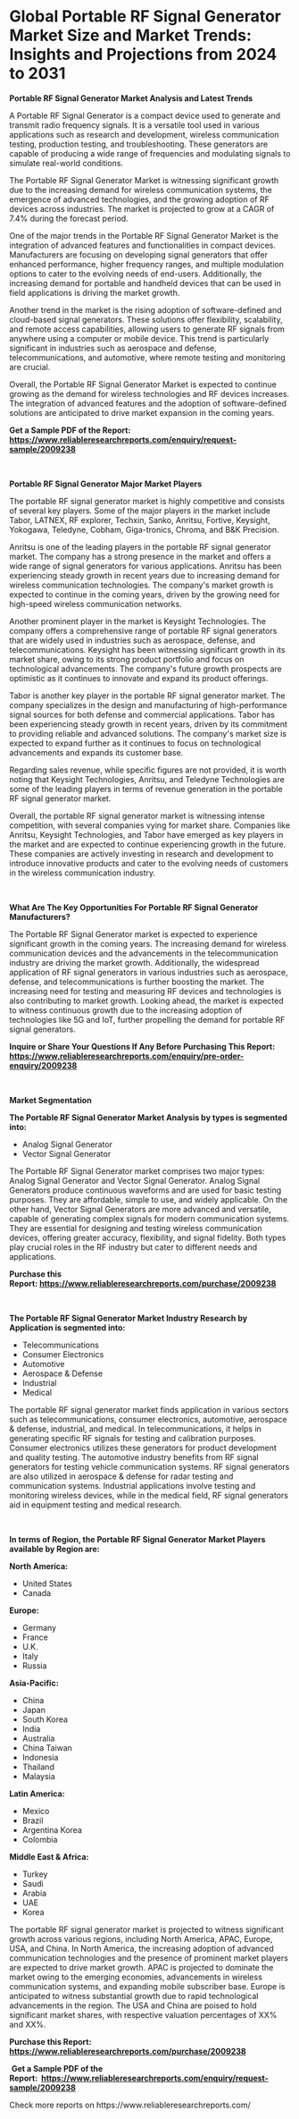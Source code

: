 <p><h1>Global Portable RF Signal Generator Market Size and Market Trends: Insights and Projections from 2024 to 2031</h1></p><p><strong>Portable RF Signal Generator Market Analysis and Latest Trends</strong></p>
<p><p>A Portable RF Signal Generator is a compact device used to generate and transmit radio frequency signals. It is a versatile tool used in various applications such as research and development, wireless communication testing, production testing, and troubleshooting. These generators are capable of producing a wide range of frequencies and modulating signals to simulate real-world conditions.</p><p>The Portable RF Signal Generator Market is witnessing significant growth due to the increasing demand for wireless communication systems, the emergence of advanced technologies, and the growing adoption of RF devices across industries. The market is projected to grow at a CAGR of 7.4% during the forecast period.</p><p>One of the major trends in the Portable RF Signal Generator Market is the integration of advanced features and functionalities in compact devices. Manufacturers are focusing on developing signal generators that offer enhanced performance, higher frequency ranges, and multiple modulation options to cater to the evolving needs of end-users. Additionally, the increasing demand for portable and handheld devices that can be used in field applications is driving the market growth.</p><p>Another trend in the market is the rising adoption of software-defined and cloud-based signal generators. These solutions offer flexibility, scalability, and remote access capabilities, allowing users to generate RF signals from anywhere using a computer or mobile device. This trend is particularly significant in industries such as aerospace and defense, telecommunications, and automotive, where remote testing and monitoring are crucial.</p><p>Overall, the Portable RF Signal Generator Market is expected to continue growing as the demand for wireless technologies and RF devices increases. The integration of advanced features and the adoption of software-defined solutions are anticipated to drive market expansion in the coming years.</p></p>
<p><strong>Get a Sample PDF of the Report:&nbsp; <a href="https://www.reliableresearchreports.com/enquiry/request-sample/2009238">https://www.reliableresearchreports.com/enquiry/request-sample/2009238</a></strong></p>
<p>&nbsp;</p>
<p><strong>Portable RF Signal Generator Major Market Players</strong></p>
<p><p>The portable RF signal generator market is highly competitive and consists of several key players. Some of the major players in the market include Tabor, LATNEX, RF explorer, Techxin, Sanko, Anritsu, Fortive, Keysight, Yokogawa, Teledyne, Cobham, Giga-tronics, Chroma, and B&K Precision.</p><p>Anritsu is one of the leading players in the portable RF signal generator market. The company has a strong presence in the market and offers a wide range of signal generators for various applications. Anritsu has been experiencing steady growth in recent years due to increasing demand for wireless communication technologies. The company's market growth is expected to continue in the coming years, driven by the growing need for high-speed wireless communication networks.</p><p>Another prominent player in the market is Keysight Technologies. The company offers a comprehensive range of portable RF signal generators that are widely used in industries such as aerospace, defense, and telecommunications. Keysight has been witnessing significant growth in its market share, owing to its strong product portfolio and focus on technological advancements. The company's future growth prospects are optimistic as it continues to innovate and expand its product offerings.</p><p>Tabor is another key player in the portable RF signal generator market. The company specializes in the design and manufacturing of high-performance signal sources for both defense and commercial applications. Tabor has been experiencing steady growth in recent years, driven by its commitment to providing reliable and advanced solutions. The company's market size is expected to expand further as it continues to focus on technological advancements and expands its customer base.</p><p>Regarding sales revenue, while specific figures are not provided, it is worth noting that Keysight Technologies, Anritsu, and Teledyne Technologies are some of the leading players in terms of revenue generation in the portable RF signal generator market.</p><p>Overall, the portable RF signal generator market is witnessing intense competition, with several companies vying for market share. Companies like Anritsu, Keysight Technologies, and Tabor have emerged as key players in the market and are expected to continue experiencing growth in the future. These companies are actively investing in research and development to introduce innovative products and cater to the evolving needs of customers in the wireless communication industry.</p></p>
<p>&nbsp;</p>
<p><strong>What Are The Key Opportunities For Portable RF Signal Generator Manufacturers?</strong></p>
<p><p>The Portable RF Signal Generator market is expected to experience significant growth in the coming years. The increasing demand for wireless communication devices and the advancements in the telecommunication industry are driving the market growth. Additionally, the widespread application of RF signal generators in various industries such as aerospace, defense, and telecommunications is further boosting the market. The increasing need for testing and measuring RF devices and technologies is also contributing to market growth. Looking ahead, the market is expected to witness continuous growth due to the increasing adoption of technologies like 5G and IoT, further propelling the demand for portable RF signal generators.</p></p>
<p><strong>Inquire or Share Your Questions If Any Before Purchasing This Report: <a href="https://www.reliableresearchreports.com/enquiry/pre-order-enquiry/2009238">https://www.reliableresearchreports.com/enquiry/pre-order-enquiry/2009238</a></strong></p>
<p>&nbsp;</p>
<p><strong>Market Segmentation</strong></p>
<p><strong>The Portable RF Signal Generator Market Analysis by types is segmented into:</strong></p>
<p><ul><li>Analog Signal Generator</li><li>Vector Signal Generator</li></ul></p>
<p><p>The Portable RF Signal Generator market comprises two major types: Analog Signal Generator and Vector Signal Generator. Analog Signal Generators produce continuous waveforms and are used for basic testing purposes. They are affordable, simple to use, and widely applicable. On the other hand, Vector Signal Generators are more advanced and versatile, capable of generating complex signals for modern communication systems. They are essential for designing and testing wireless communication devices, offering greater accuracy, flexibility, and signal fidelity. Both types play crucial roles in the RF industry but cater to different needs and applications.</p></p>
<p><strong>Purchase this Report:&nbsp;<a href="https://www.reliableresearchreports.com/purchase/2009238">https://www.reliableresearchreports.com/purchase/2009238</a></strong></p>
<p>&nbsp;</p>
<p><strong>The Portable RF Signal Generator Market Industry Research by Application is segmented into:</strong></p>
<p><ul><li>Telecommunications</li><li>Consumer Electronics</li><li>Automotive</li><li>Aerospace & Defense</li><li>Industrial</li><li>Medical</li></ul></p>
<p><p>The portable RF signal generator market finds application in various sectors such as telecommunications, consumer electronics, automotive, aerospace & defense, industrial, and medical. In telecommunications, it helps in generating specific RF signals for testing and calibration purposes. Consumer electronics utilizes these generators for product development and quality testing. The automotive industry benefits from RF signal generators for testing vehicle communication systems. RF signal generators are also utilized in aerospace & defense for radar testing and communication systems. Industrial applications involve testing and monitoring wireless devices, while in the medical field, RF signal generators aid in equipment testing and medical research.</p></p>
<p>&nbsp;</p>
<p><strong>In terms of Region, the Portable RF Signal Generator Market Players available by Region are:</strong></p>
<p>
    <p> <strong> North America: </strong>
        <ul>
            <li>United States</li>
            <li>Canada</li>
        </ul>
        </p> 
    <p> <strong> Europe: </strong>
        <ul>
            <li>Germany</li>
            <li>France</li>
            <li>U.K.</li>
            <li>Italy</li>
            <li>Russia</li>
        </ul>
        </p> 
    <p> <strong> Asia-Pacific: </strong>
        <ul>
            <li>China</li>
            <li>Japan</li>
            <li>South Korea</li>
            <li>India</li>
            <li>Australia</li>
            <li>China Taiwan</li>
            <li>Indonesia</li>
            <li>Thailand</li>
            <li>Malaysia</li>
        </ul>
        </p> 
    <p> <strong> Latin America: </strong>
        <ul>
            <li>Mexico</li>
            <li>Brazil</li>
            <li>Argentina Korea</li>
            <li>Colombia</li>
        </ul>
        </p> 
    <p> <strong> Middle East & Africa: </strong>
        <ul>
            <li>Turkey</li>
            <li>Saudi</li>
            <li>Arabia</li>
            <li>UAE</li>
            <li>Korea</li>
        </ul>
    </p>
    </p>
<p><p>The portable RF signal generator market is projected to witness significant growth across various regions, including North America, APAC, Europe, USA, and China. In North America, the increasing adoption of advanced communication technologies and the presence of prominent market players are expected to drive market growth. APAC is projected to dominate the market owing to the emerging economies, advancements in wireless communication systems, and expanding mobile subscriber base. Europe is anticipated to witness substantial growth due to rapid technological advancements in the region. The USA and China are poised to hold significant market shares, with respective valuation percentages of XX% and XX%.</p></p>
<p><strong>Purchase this Report: <a href="https://www.reliableresearchreports.com/purchase/2009238">https://www.reliableresearchreports.com/purchase/2009238</a></strong></p>
<p>&nbsp;<strong>Get a Sample PDF of the Report:&nbsp;&nbsp;<a href="https://www.reliableresearchreports.com/enquiry/request-sample/2009238">https://www.reliableresearchreports.com/enquiry/request-sample/2009238</a></strong></p>
<p><strong></strong></p>
<p>Check more reports on https://www.reliableresearchreports.com/</p>